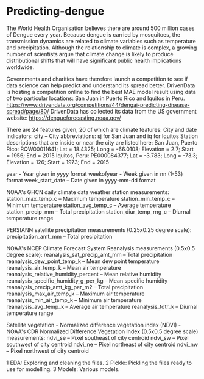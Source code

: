 # Predicting-dengue
The World Health Organisation believes there are around 500 million cases of Dengue every year. Because dengue is carried by mosquitoes, the transmission dynamics are related to climate variables such as temperature and precipitation. Although the relationship to climate is complex, a growing number of scientists argue that climate change is likely to produce distributional shifts that will have significant public health implications worldwide. 

Governments and charities have therefore launch a competition to see if data science can help predict and understand its spread better. 
DrivenData is hosting a competition online to find the best MAE model result using data of two particular locations: San Juan in Puerto Rico and Iquitos in Peru.
https://www.drivendata.org/competitions/44/dengai-predicting-disease-spread/page/80/
DrivenData has collected its data from the US government website: https://dengueforecasting.noaa.gov/

There are 24 features given, 20 of which are climate features:
City and date indicators: 
city – City abbreviations: sj for San Juan and iq for Iquitos 
Station descriptions that are inside or near the city are listed here:
San Juan, Puerto Rico: RQW00011641; Lat = 18.4325; Long = -66.0108;
Elevation = 2.7; Start = 1956; End = 2015
Iquitos, Peru: PE000084377; Lat = -3.783; Long = -73.3; Elevation = 126; Start =
1973; End = 2015

year - Year given in yyyy format
weekofyear - Week given in nn (1-53) format
week_start_date – Date given in yyyy-mm-dd format

NOAA's GHCN daily climate data weather station measurements: 
station_max_temp_c – Maximum temperature 
station_min_temp_c – Minimum temperature 
station_avg_temp_c – Average temperature 
station_precip_mm – Total precipitation 
station_diur_temp_rng_c – Diurnal temperature range

PERSIANN satellite precipitation measurements (0.25x0.25 degree scale): 
precipitation_amt_mm – Total precipitation

NOAA's NCEP Climate Forecast System Reanalysis measurements (0.5x0.5 degree scale): 
reanalysis_sat_precip_amt_mm – Total precipitation 
reanalysis_dew_point_temp_k – Mean dew point temperature 
reanalysis_air_temp_k – Mean air temperature 
reanalysis_relative_humidity_percent – Mean relative humidity 
reanalysis_specific_humidity_g_per_kg – Mean specific humidity 
reanalysis_precip_amt_kg_per_m2 – Total precipitation 
reanalysis_max_air_temp_k – Maximum air temperature 
reanalysis_min_air_temp_k – Minimum air temperature 
reanalysis_avg_temp_k – Average air temperature 
reanalysis_tdtr_k – Diurnal temperature range

Satellite vegetation - Normalized difference vegetation index (NDVI) - NOAA's CDR Normalized Difference Vegetation Index (0.5x0.5 degree scale) measurements: 
ndvi_se – Pixel southeast of city centroid 
ndvi_sw – Pixel southwest of city centroid 
ndvi_ne – Pixel northeast of city centroid 
ndvi_nw – Pixel northwest of city centroid


1 EDA: Exploring and cleaning the files.
2 Pickle: Pickling the files ready to use for modelling.
3 Models: Various models.

